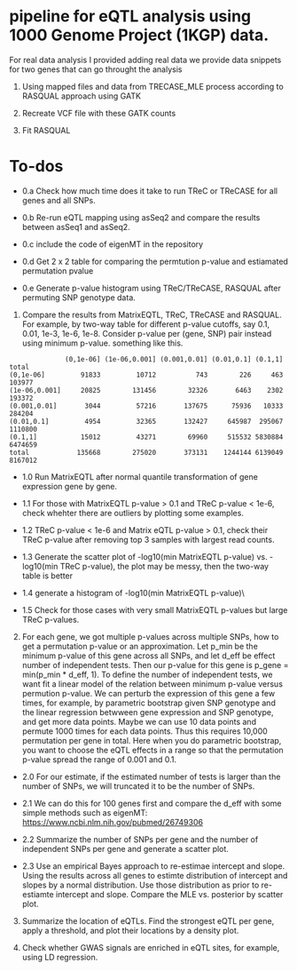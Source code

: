 # pipeline for eQTL analysis using 1000 Genome Project (1KGP) data. 
For real data analysis I provided adding real data we provide data snippets for two genes that can go throught the analysis

1. Using mapped files and data from TRECASE_MLE process according to RASQUAL approach using GATK

2. Recreate VCF file with these GATK counts

3. Fit RASQUAL

# To-dos



+ 0.a Check how much time does it take to run TReC or TReCASE for all genes and all SNPs. 

+ 0.b Re-run eQTL mapping using asSeq2 and compare the results between asSeq1 and asSeq2. 

+ 0.c include the code of eigenMT in the repository

+ 0.d Get 2 x 2 table for comparing the permtution p-value and estiamated permutation pvalue

+ 0.e Generate p-value histogram using TReC/TReCASE, RASQUAL after permuting SNP genotype data. 

1. Compare the results from MatrixEQTL, TReC, TReCASE and RASQUAL. For example, by two-way table for different p-value cutoffs, say 0.1, 0.01, 1e-3, 1e-6, 1e-8. Consider p-value per (gene, SNP) pair instead using minimum p-value. something like this. 

```
              (0,1e-06] (1e-06,0.001] (0.001,0.01] (0.01,0.1] (0.1,1]   total
(0,1e-06]         91833         10712          743        226     463  103977
(1e-06,0.001]     20825        131456        32326       6463    2302  193372
(0.001,0.01]       3044         57216       137675      75936   10333  284204
(0.01,0.1]         4954         32365       132427     645987  295067 1110800
(0.1,1]           15012         43271        69960     515532 5830884 6474659
total            135668        275020       373131    1244144 6139049 8167012
```

+ 1.0 Run MatrixEQTL after normal quantile transformation of gene expression gene by gene. 

+ 1.1 For those with MatrixEQTL p-value > 0.1 and TReC p-value < 1e-6, check whehter there are outliers by plotting some examples. 

+ 1.2 TReC p-value < 1e-6 and Matrix eQTL p-value > 0.1, check their TReC p-value after removing top 3 samples with largest read counts. 

+ 1.3 Generate the scatter plot of -log10(min MatrixEQTL p-value) vs. -log10(min TReC p-value), the plot may be messy, then the two-way table is better

+ 1.4 generate a histogram of -log10(min MatrixEQTL p-value)\

+ 1.5 Check for those cases with very small MatrixEQTL p-values but large TReC p-values. 


2. For each gene, we got multiple p-values across multiple SNPs, how to get a permutation p-value or an approximation. Let p_min be the minimum p-value of this gene across all SNPs, and let d_eff be effect number of independent tests. Then our p-value for this gene is p_gene = min(p_min * d_eff, 1). To define the number of independent tests, we want fit a linear model of the relation between minimum p-value versus permution p-value. We can perturb the expression of this gene a few times, for example, by parametric bootstrap given SNP genotype and the linear regression betwween gene expression and SNP genotype, and get more data points. Maybe we can use 10 data points and permute 1000 times for each data points. Thus this requires 10,000 permutation per gene in total. Here when you do parametric bootstrap, you want to choose the eQTL effects in a range so that the permutation p-value spread the range of 0.001 and 0.1. 

+ 2.0 For our estimate, if the estimated number of tests is larger than the number of SNPs, we will truncated it to be the number of SNPs. 

+ 2.1 We can do this for 100 genes first and compare the d_eff with some simple methods such as eigenMT: https://www.ncbi.nlm.nih.gov/pubmed/26749306 

+ 2.2 Summarize the number of SNPs per gene and the number of independent SNPs per gene and generate a scatter plot. 

+ 2.3 Use an empirical Bayes approach to re-estimae intercept and slope. Using the results across all genes to estimte distribution of intercept and slopes by a normal distribution. Use those distribution as prior to re-estiamte intercept and slope. Compare the MLE vs. posterior by scatter plot. 

3. Summarize the location of eQTLs. Find the strongest eQTL per gene, apply a threshold, and plot their locations by a density plot. 

4. Check whether GWAS signals are enriched in eQTL sites, for example, using LD regression. 
